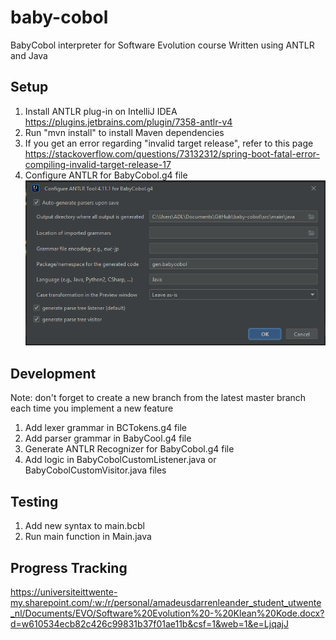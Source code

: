 # baby-cobol
BabyCobol interpreter for Software Evolution course
Written using ANTLR and Java

## Setup
1. Install ANTLR plug-in on IntelliJ IDEA https://plugins.jetbrains.com/plugin/7358-antlr-v4
2. Run "mvn install" to install Maven dependencies
3. If you get an error regarding "invalid target release", refer to this page https://stackoverflow.com/questions/73132312/spring-boot-fatal-error-compiling-invalid-target-release-17
4. Configure ANTLR for BabyCobol.g4 file
![Configure ANTLR.png](assets/Configure%20ANTLR.png)

## Development
Note: don't forget to create a new branch from the latest master branch each time you implement a new feature
1. Add lexer grammar in BCTokens.g4 file
2. Add parser grammar in BabyCool.g4 file
3. Generate ANTLR Recognizer for BabyCobol.g4 file
4. Add logic in BabyCobolCustomListener.java or BabyCobolCustomVisitor.java files

## Testing
1. Add new syntax to main.bcbl
2. Run main function in Main.java

## Progress Tracking
https://universiteittwente-my.sharepoint.com/:w:/r/personal/amadeusdarrenleander_student_utwente_nl/Documents/EVO/Software%20Evolution%20-%20Klean%20Kode.docx?d=w610534ecb82c426c99831b37f01ae11b&csf=1&web=1&e=LjqajJ